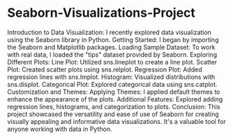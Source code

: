 # Seaborn-Visualizations-Project

Introduction to Data Visualization: I recently explored data visualization using the Seaborn library in Python.
Getting Started: I began by importing the Seaborn and Matplotlib packages.
Loading Sample Dataset: To work with real data, I loaded the "tips" dataset provided by Seaborn.
Exploring Different Plots:
Line Plot: Utilized sns.lineplot to create a line plot.
Scatter Plot: Created scatter plots using sns.relplot.
Regression Plot: Added regression lines with sns.lmplot.
Histogram: Visualized distributions with sns.displot.
Categorical Plot: Explored categorical data using sns.catplot.
Customization and Themes:
Applying Themes: I applied default themes to enhance the appearance of the plots.
Additional Features: Explored adding regression lines, histograms, and categorization to plots.
Conclusion: This project showcased the versatility and ease of use of Seaborn for creating visually appealing and informative data visualizations. It's a valuable tool for anyone working with data in Python.
